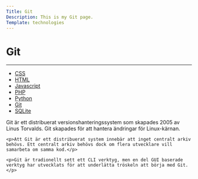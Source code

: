 ```yaml
---
Title: Git
Description: This is my Git page.
Template: technologies
---
```


# Git
----------------------------------

<div class="grid-2">
  <div class="sidebar">
    <ul>
        <li><a href="css">CSS</a></li>
        <li><a href="html">HTML</a></li>
        <li><a href="javascript">Javascript</a></li>
        <li><a href="php">PHP</a></li>
        <li><a href="python">Python</a></li>
        <li><a href="git">Git</a></li>
        <li><a href="sqlite">SQLite</a></li>
    </ul>
  </div>
  
  <div class="single">
    <p>Git är ett distribuerat versionshanteringssystem som skapades 2005 av Linus Torvalds. Git skapades för att hantera ändringar för Linux-kärnan.</p>

    <p>Att Git är ett distribuerat system innebär att inget centralt arkiv behövs. Ett centralt arkiv behövs dock om flera utvecklare vill samarbeta om samma kod.</p>

    <p>Git är tradionellt sett ett CLI verktyg, men en del GUI baserade verktyg har utvecklats för att underlätta tröskeln att börja med Git.</p>

  </div>
</div>
